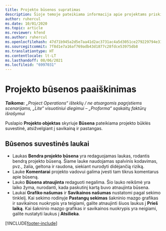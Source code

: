 ```yaml
---
title: Projekto būsenos supratimas
description: Šioje temoje pateikiama informacija apie projektams priskirtą būseną programoje „Dynamics 365 Project Operations“.
author: ruhercul
ms.date: 10/01/2020
ms.topic: article
ms.reviewer: kfend
ms.author: ruhercul
ms.openlocfilehash: 47d71b945a2d5e7aa41d2ac3731ac4a5d3051ce279229794e31c9673f688130e
ms.sourcegitcommit: 7f8d1e7a16af769adb43d1877c28fdce53975db8
ms.translationtype: HT
ms.contentlocale: lt-LT
ms.lasthandoff: 08/06/2021
ms.locfileid: "6997031"
---
```

# <a name="understand-project-status"></a>Projekto būsenos paaiškinimas

_**Taikoma:** „Project Operations“ išteklių / ne atsargomis pagrįstiems scenarijams, „Lite“ visuotiniui diegimui – „Proforma“ sąskaitų faktūrų išrašymui_


Puslapio **Projekto objektas** skyriuje **Būsena** pateikiama projekto būklės suvestinė, atsižvelgiant į savikainą ir pastangas.


## <a name="status-summary-fields"></a>Būsenos suvestinės laukai

- Laukas **Bendra projekto būsena** yra redaguojamas laukas, rodantis bendrą projekto būseną. Šiame lauke naudojamas spalvinis kodavimas, pvz., žalia, geltona ir raudona, siekiant nurodyti didėjančią riziką. 
- Lauke **Komentarai** projekto vadovui galima įvesti tam tikrus komentarus apie būseną. 
- Lauko **Būsena atnaujinta** redaguoti negalima. Šio lauko reikšmė yra laiko žyma, nurodanti, kada paskutinį kartą buvo atnaujinta būsena.
- Laukai **Grafiko našumas** ir **Savikainos našumas** nustatomi pagal sekimo tinklelį. Kai sekimo rodinyje **Pastangų sekimas** šakninio mazgo grafikas ir savikainos nuokrypis yra teigiami, galite atnaujinti šiuos laukus į **Prieš laiką**. Kai šakninio mazgo grafikas ir savikainos nuokrypis yra neigiami, galite nustatyti laukus į **Atsilieka**.


[!INCLUDE[footer-include](../includes/footer-banner.md)]